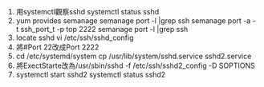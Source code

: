 1. 用systemctl觀察sshd
systemctl status sshd
2. yum provides semanage
   semanage port -l |grep ssh
   semanage port -a -t ssh_port_t -p top 2222
   semanage port -l |grep ssh
3. locate sshd
   vi /etc/ssh/sshd_config
4. 將#Port 22改成Port 2222
5. cd /etc/systemd/system
   cp /usr/lib/system/sshd.service sshd2.service
6. 將ExectStarte改為/usr/sbin/sshd -f /etc/ssh/sshd2_config -D SOPTIONS
7. systemctl start sshd2
   systemctl status sshd2